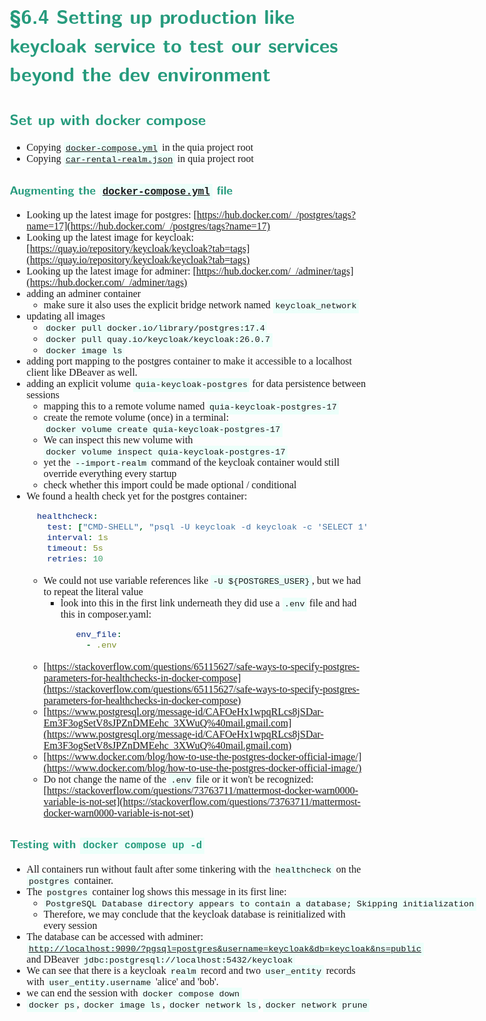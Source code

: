 <style>
body {
  font-family: Spectral, "Gentium Basic", Cardo, "Linux Libertine o", "Palatino Linotype", Cambria, serif;
  font-size: 100% !important;
  padding-right: 12%;
}
code {
	padding: 0.25em;
	
	white-space: pre;
	font-family: "Tlwg mono", Consolas, "Liberation Mono", Menlo, Courier, monospace;
	
	background-color: #ECFFFA;
	//border: 1px solid #ccc;
	//border-radius: 3px;
}

kbd {
	display: inline-block;
	padding: 3px 5px;
	font-family: "Tlwg mono", Consolas, "Liberation Mono", Menlo, Courier, monospace;
	line-height: 10px;
	color: #555;
	vertical-align: middle;
	background-color: #ECFFFA;
	border: solid 1px #ccc;
	border-bottom-color: #bbb;
	border-radius: 3px;
	box-shadow: inset 0 -1px 0 #bbb;
}

h1,h2,h3,h4,h5 {
  color: #269B7D; 
  font-family: "fira sans", "Latin Modern Sans", Calibri, "Trebuchet MS", sans-serif;
}

img {
  width: auto; 
  height: 80%;
  max-height: 100%; 
}
</style>

# §6.4 Setting up production like keycloak service to test our services beyond the dev environment

## Set up with docker compose
- Copying [`docker-compose.yml`](../docker-compose.yml) in the quia project root
- Copying [`car-rental-realm.json`](../car-rental-realm.json) in quia project root

### Augmenting the [`docker-compose.yml`](../docker-compose.yml) file
- Looking up the latest image for postgres: 
  [https://hub.docker.com/_/postgres/tags?name=17](https://hub.docker.com/_/postgres/tags?name=17)
- Looking up the latest image for keycloak: 
  [https://quay.io/repository/keycloak/keycloak?tab=tags](https://quay.io/repository/keycloak/keycloak?tab=tags)
- Looking up the latest image for adminer: 
  [https://hub.docker.com/_/adminer/tags](https://hub.docker.com/_/adminer/tags)
- adding an adminer container 
  - make sure it also uses the explicit bridge network named `keycloak_network`
- updating all images
  - `docker pull docker.io/library/postgres:17.4`
  - `docker pull quay.io/keycloak/keycloak:26.0.7`
  - `docker image ls`
- adding port mapping to the postgres container to make it accessible to a localhost client like DBeaver as well.
- adding an explicit volume `quia-keycloak-postgres` for data persistence between sessions
  - mapping this to a remote volume named `quia-keycloak-postgres-17`
  - create the remote volume (once) in a terminal: `docker volume create quia-keycloak-postgres-17`
  - We can inspect this new volume with `docker volume inspect quia-keycloak-postgres-17`
  - yet the `--import-realm` command of the keycloak container would still override everything every startup
  - check whether this import could be made optional / conditional
- We found a health check yet for the postgres container:
  ```yaml
    healthcheck:
      test: ["CMD-SHELL", "psql -U keycloak -d keycloak -c 'SELECT 1' || exit 1"]
      interval: 1s
      timeout: 5s
      retries: 10
  ```
  - We could not use variable references like `-U ${POSTGRES_USER}`, but we had to repeat the literal value
    - look into this in the first link underneath they did use a `.env` file and had this in composer.yaml:
      ```yaml
         env_file:
           - .env
      ```
  - [https://stackoverflow.com/questions/65115627/safe-ways-to-specify-postgres-parameters-for-healthchecks-in-docker-compose](https://stackoverflow.com/questions/65115627/safe-ways-to-specify-postgres-parameters-for-healthchecks-in-docker-compose)
  - [https://www.postgresql.org/message-id/CAFOeHx1wpqRLcs8jSDar-Em3F3ogSetV8sJPZnDMEehc_3XWuQ%40mail.gmail.com](https://www.postgresql.org/message-id/CAFOeHx1wpqRLcs8jSDar-Em3F3ogSetV8sJPZnDMEehc_3XWuQ%40mail.gmail.com)
  - [https://www.docker.com/blog/how-to-use-the-postgres-docker-official-image/](https://www.docker.com/blog/how-to-use-the-postgres-docker-official-image/)
  - Do not change the name of the `.env` file or it won't be recognized:
    [https://stackoverflow.com/questions/73763711/mattermost-docker-warn0000-variable-is-not-set](https://stackoverflow.com/questions/73763711/mattermost-docker-warn0000-variable-is-not-set)

### Testing with `docker compose up -d`
- All containers run without fault after some tinkering with the `healthcheck` on the `postgres` container.
- The `postgres` container log shows this message in its first line:
  - `PostgreSQL Database directory appears to contain a database; Skipping initialization`
  - Therefore, we may conclude that the keycloak database is reinitialized with every session
- The database can be accessed with adminer: 
  [`http://localhost:9090/?pgsql=postgres&username=keycloak&db=keycloak&ns=public`](http://localhost:9090/?pgsql=postgres&username=keycloak&db=keycloak&ns=public)
  and DBeaver `jdbc:postgresql://localhost:5432/keycloak`
- We can see that there is a keycloak `realm` record and two `user_entity` records with `user_entity.username` 'alice' 
  and 'bob'.
- we can end the session with `docker compose down`
- `docker ps`, `docker image ls`, `docker network ls`, `docker network prune`